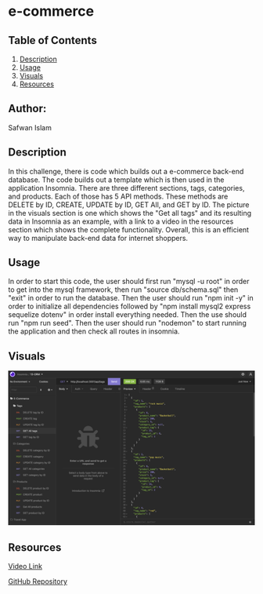 # e-commerce

## Table of Contents 
1. [Description](#description)
2. [Usage](#usage)
3. [Visuals](#visuals)
4. [Resources](#resources)

## Author:

Safwan Islam

## Description
In this challenge, there is code which builds out a e-commerce back-end database. The code builds out a template which is then used in the application Insomnia. There are three different sections, tags, categories, and products. Each of those has 5 API methods. These methods are DELETE by ID, CREATE, UPDATE by ID, GET All, and GET by ID. The picture in the visuals section is one which shows the "Get all tags" and its resulting data in Insomnia as an example, with a link to a video in the resources section which shows the complete functionality. Overall, this is an efficient way to manipulate back-end data for internet shoppers.

## Usage
In order to start this code, the user should first run "mysql -u root" in order to get into the mysql framework, then run "source db/schema.sql" then "exit" in order to run the database. Then the user should run "npm init -y" in order to initialize all dependencies followed by "npm install mysql2 express sequelize dotenv" in order install everything needed. Then the use should run "npm run seed". Then the user should run "nodemon" to start running the application and then check all routes in insomnia. 

## Visuals
![E-Commerce](./e-commerce.png)

## Resources
[Video Link](https://drive.google.com/file/d/1Ejf4TCNBDn0NEBRymmYtPe0Epv6roCSQ/view)

[GitHub Repository](https://github.com/saislam10/e-commerce)
